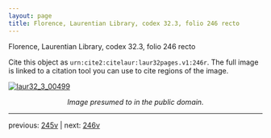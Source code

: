 ```yaml
---
layout: page
title: Florence, Laurentian Library, codex 32.3, folio 246 recto
---
```


Florence, Laurentian Library, codex 32.3, folio 246 recto

Cite this object as `urn:cite2:citelaur:laur32pages.v1:246r`.  The full image is linked to a citation tool you can use to cite regions of the image.

[![laur32_3_00499](http://www.homermultitext.org/iipsrv?IIIF=/project/homer/pyramidal/deepzoom/citelaur/laur32imgs/v1/laur32_3_00499.tif/full/800,/0/default.jpg)](http://www.homermultitext.org/ict2/?urn=urn:cite2:citelaur:laur32imgs.v1:laur32_3_00499) 

<p style="text-align: center; font-style: italic;">Image presumed to in the public domain.</p>

---

previous: [245v](../245v/) | next: [246v](../246v/)